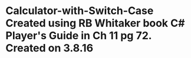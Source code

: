 # Calculator-with-Switch-Case Created using RB Whitaker book C# Player's Guide in Ch 11 pg 72. Created on 3.8.16
